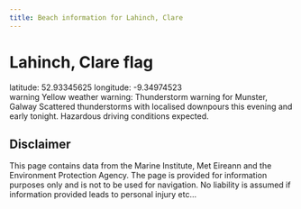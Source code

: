 ```yaml
---
title: Beach information for Lahinch, Clare
---
```

# Lahinch, Clare <span class="material-icons blue-flag">flag</span>

<div class="location-info">latitude: 52.93345625 longitude: -9.34974523</div>
<div class="met-eireann-warnings"><span class="material-icons yellow-warning">warning</span>&nbsp;Yellow weather warning: Thunderstorm warning for Munster, Galway Scattered thunderstorms with localised downpours this evening and early tonight. Hazardous driving conditions expected.&nbsp;</div>
<div></div>

## Disclaimer

This page contains data from the Marine Institute, 
Met Eireann and the Environment Protection Agency. The page is provided for
information purposes only and is not to be used for navigation. No liability 
is assumed if information provided leads to personal injury etc...